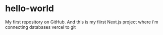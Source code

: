 # hello-world
My first repository on GitHub.
And this is my fiirst Next.js project where i'm connecting databases vercel to git
